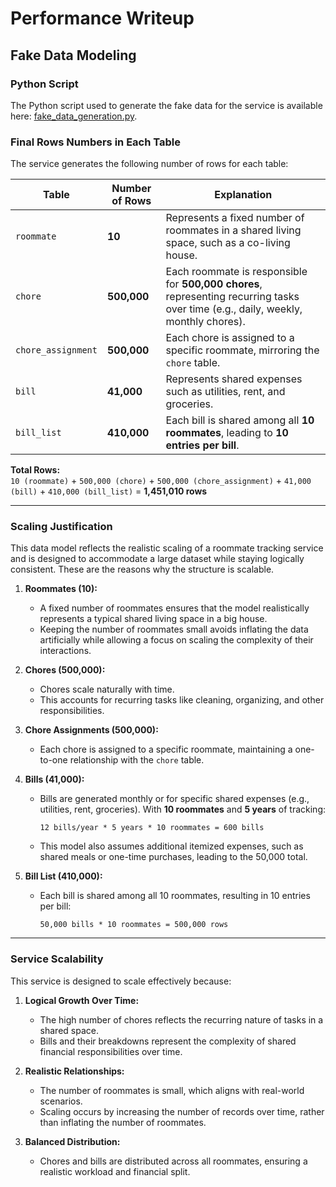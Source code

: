 # **Performance Writeup**

## **Fake Data Modeling**

### **Python Script**
The Python script used to generate the fake data for the service is available here: [fake_data_generation.py](link-to-your-script).

### **Final Rows Numbers in Each Table**
The service generates the following number of rows for each table:

| Table                | Number of Rows               | Explanation                                              |
|----------------------|------------------------------|--------------------------------------------------------|
| `roommate`           | **10**                       | Represents a fixed number of roommates in a shared living space, such as a co-living house. |
| `chore`              | **500,000**                | Each roommate is responsible for **500,000 chores**, representing recurring tasks over time (e.g., daily, weekly, monthly chores). |
| `chore_assignment`   | **500,000**                | Each chore is assigned to a specific roommate, mirroring the `chore` table. |
| `bill`               | **41,000**                   | Represents shared expenses such as utilities, rent, and groceries. |
| `bill_list`          | **410,000**                  | Each bill is shared among all **10 roommates**, leading to **10 entries per bill**. |

**Total Rows:**  
`10 (roommate)` + `500,000 (chore)` + `500,000 (chore_assignment)` + `41,000 (bill)` + `410,000 (bill_list)` = **1,451,010 rows**

---

### **Scaling Justification**

This data model reflects the realistic scaling of a roommate tracking service and is designed to accommodate a large dataset while staying logically consistent. These are the reasons why the structure is scalable.

1. **Roommates (10):**
   - A fixed number of roommates ensures that the model realistically represents a typical shared living space in a big house.
   - Keeping the number of roommates small avoids inflating the data artificially while allowing a focus on scaling the complexity of their interactions.

2. **Chores (500,000):**
   - Chores scale naturally with time.
   - This accounts for recurring tasks like cleaning, organizing, and other responsibilities.

3. **Chore Assignments (500,000):**
   - Each chore is assigned to a specific roommate, maintaining a one-to-one relationship with the `chore` table.

4. **Bills (41,000):**
   - Bills are generated monthly or for specific shared expenses (e.g., utilities, rent, groceries). With **10 roommates** and **5 years** of tracking:
     ```
     12 bills/year * 5 years * 10 roommates = 600 bills
     ```
   - This model also assumes additional itemized expenses, such as shared meals or one-time purchases, leading to the 50,000 total.

5. **Bill List (410,000):**
   - Each bill is shared among all 10 roommates, resulting in 10 entries per bill:
     ```
     50,000 bills * 10 roommates = 500,000 rows
     ```
---

### **Service Scalability**

This service is designed to scale effectively because:
1. **Logical Growth Over Time:**
   - The high number of chores reflects the recurring nature of tasks in a shared space.
   - Bills and their breakdowns represent the complexity of shared financial responsibilities over time.

2. **Realistic Relationships:**
   - The number of roommates is small, which aligns with real-world scenarios.
   - Scaling occurs by increasing the number of records over time, rather than inflating the number of roommates.

3. **Balanced Distribution:**
   - Chores and bills are distributed across all roommates, ensuring a realistic workload and financial split.
